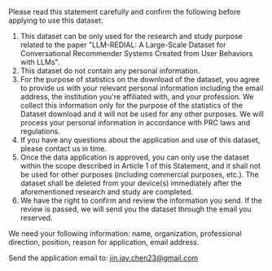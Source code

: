 Please read this statement carefully and confirm the following before applying to use this dataset:

1. This dataset can be only used for the research and study purpose related to the paper "LLM-REDIAL: A Large-Scale Dataset for Conversational Recommender Systems Created from User Behaviors with LLMs".
2. This dataset do not contain any personal information.
3. For the purpose of statistics on the download of the dataset, you agree to provide us with your relevant personal information including the email address, the institution you're affiliated with, and your profession. We collect this information only for the purpose of the statistics of the Dataset download and it will not be used for any other purposes. We will process your personal information in accordance with PRC laws and regulations.
4. If you have any questions about the application and use of this dataset, please contact us in time.
5. Once the data application is approved, you can only use the dataset within the scope described in Article 1 of this Statement, and it shall not be used for other purposes (including commercial purposes, etc.). The dataset shall be deleted from your device(s) immediately after the aforementioned research and study are completed. 
6. We have the right to confirm and review the information you send. If the review is passed, we will send you the dataset through the email you reserved.

We need your following information: name, organization, professional direction, position, reason for application, email address.

Send the application email to: jin.jay.chen23@gmail.com
